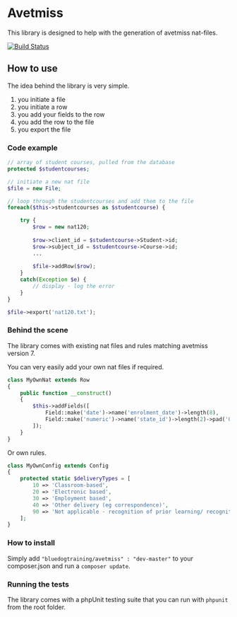 # Avetmiss

This library is designed to help with the generation of avetmiss nat-files.

[![Build Status](https://travis-ci.org/bluedogtraining/avetmiss.png?branch=master)](https://travis-ci.org/bluedogtraining/avetmiss)

## How to use

The idea behind the library is very simple.

1. you initiate a file
2. you initiate a row
3. you add your fields to the row
4. you add the row to the file
5. you export the file

### Code example

```php
// array of student courses, pulled from the database
protected $studentcourses;

// initiate a new nat file
$file = new File;

// loop through the studentcourses and add them to the file
foreach($this->studentcourses as $studentcourse) {

    try {
        $row = new nat120;
        
        $row->client_id = $studentcourse->Student->id;
        $row->subject_id = $studentcourse->Course->id;
        ...
        
        $file->addRow($row);
    }
    catch(Exception $e) {
        // display - log the error
    }
}

$file->export('nat120.txt');
```

### Behind the scene

The library comes with existing nat files and rules matching avetmiss version 7.

You can very easily add your own nat files if required.

```php
class MyOwnNat extends Row
{
    public function __construct()
    {
        $this->addFields([
            Field::make('date')->name('enrolment_date')->length(8),
            Field::make('numeric')->name('state_id')->length(2)->pad('0')->in(Config::keys('states')),
        ]);
    }
}
```

Or own rules.

```php
class MyOwnConfig extends Config
{
    protected static $deliveryTypes = [
        10 => 'Classroom-based',
        20 => 'Electronic based',
        30 => 'Employment based',
        40 => 'Other delivery (eg correspondence)',
        90 => 'Not applicable - recognition of prior learning/ recognition of current competency/ credit transfer'
    ];
}
```

### How to install

Simply add `"bluedogtraining/avetmiss" : "dev-master"` to your composer.json and run a `composer update`.

### Running the tests

The library comes with a phpUnit testing suite that you can run with `phpunit` from the root folder.
